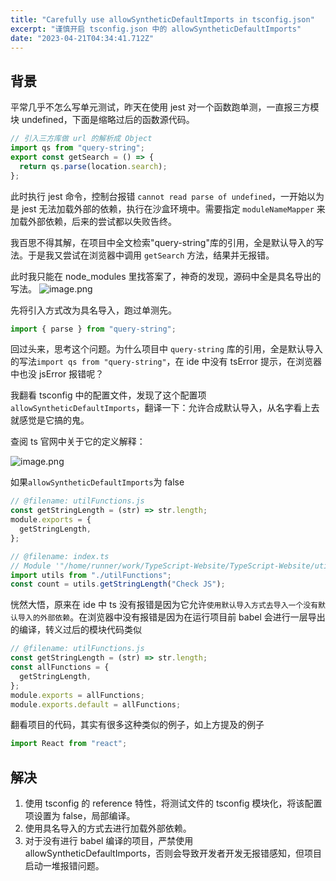 ```yaml
---
title: "Carefully use allowSyntheticDefaultImports in tsconfig.json"
excerpt: "谨慎开启 tsconfig.json 中的 allowSyntheticDefaultImports"
date: "2023-04-21T04:34:41.712Z"
---
```


## 背景

平常几乎不怎么写单元测试，昨天在使用 jest 对一个函数跑单测，一直报三方模块 undefined，下面是缩略过后的函数源代码。

```js
// 引入三方库做 url 的解析成 Object
import qs from "query-string";
export const getSearch = () => {
  return qs.parse(location.search);
};
```

此时执行 jest 命令，控制台报错 `cannot read parse of undefined`，一开始以为是 jest 无法加载外部的依赖，执行在沙盒环境中。需要指定 `moduleNameMapper` 来加载外部依赖，后来的尝试都以失败告终。

我百思不得其解，在项目中全文检索"query-string"库的引用，全是默认导入的写法。于是我又尝试在浏览器中调用 `getSearch` 方法，结果并无报错。

此时我只能在 node_modules 里找答案了，神奇的发现，源码中全是具名导出的写法。
![image.png](https://p3-juejin.byteimg.com/tos-cn-i-k3u1fbpfcp/3d4349b094284fb892e5e0928c439e4f~tplv-k3u1fbpfcp-watermark.image?)

先将引入方式改为具名导入，跑过单测先。

```js
import { parse } from "query-string";
```

回过头来，思考这个问题。为什么项目中 `query-string` 库的引用，全是默认导入的写法`import qs from "query-string"`，在 ide 中没有 tsError 提示，在浏览器中也没 jsError 报错呢？

我翻看 tsconfig 中的配置文件，发现了这个配置项`allowSyntheticDefaultImports`，翻译一下：允许合成默认导入，从名字看上去就感觉是它搞的鬼。

查阅 ts 官网中关于它的定义解释：

![image.png](https://p3-juejin.byteimg.com/tos-cn-i-k3u1fbpfcp/35b2dd2b948e4123a29bdfe885e0d607~tplv-k3u1fbpfcp-watermark.image?)

如果`allowSyntheticDefaultImports`为 false

```js
// @filename: utilFunctions.js
const getStringLength = (str) => str.length;
module.exports = {
  getStringLength,
};

// @filename: index.ts
// Module '"/home/runner/work/TypeScript-Website/TypeScript-Website/utilFunctions"' has no default export.
import utils from "./utilFunctions";
const count = utils.getStringLength("Check JS");
```

恍然大悟，原来在 ide 中 ts 没有报错是因为它允许`使用默认导入方式去导入一个没有默认导入的外部依赖`。在浏览器中没有报错是因为在运行项目前 babel 会进行一层导出的编译，转义过后的模块代码类似

```js
// @filename: utilFunctions.js
const getStringLength = (str) => str.length;
const allFunctions = {
  getStringLength,
};
module.exports = allFunctions;
module.exports.default = allFunctions;
```

翻看项目的代码，其实有很多这种类似的例子，如上方提及的例子

```js
import React from "react";
```

## 解决

1. 使用 tsconfig 的 reference 特性，将测试文件的 tsconfig 模块化，将该配置项设置为 false，局部编译。
2. 使用具名导入的方式去进行加载外部依赖。
3. 对于没有进行 babel 编译的项目，严禁使用 allowSyntheticDefaultImports，否则会导致开发者开发无报错感知，但项目启动一堆报错问题。
